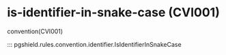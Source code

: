 # is-identifier-in-snake-case (CVI001)

convention(CVI001)

::: pgshield.rules.convention.identifier.IsIdentifierInSnakeCase

